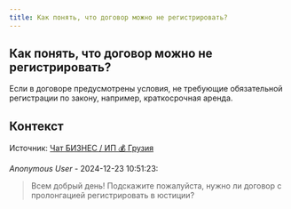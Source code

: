 ```yaml
---
title: Как понять, что договор можно не регистрировать?
---
```


## Как понять, что договор можно не регистрировать?

Если в договоре предусмотрены условия, не требующие обязательной регистрации по закону, например, краткосрочная аренда.

## Контекст

Источник: [Чат БИЗНЕС / ИП 💰 Грузия](https://t.me/ip_ge)

_Anonymous User_ - 2024-12-23 10:51:23:

> Всем добрый день! Подскажите пожалуйста, нужно ли договор с пролонгацией регистрировать в юстиции?
